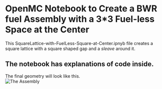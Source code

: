 # OpenMC Notebook to Create a BWR fuel Assembly with a 3*3 Fuel-less Space at the Center
This SquareLattice-with-FuelLess-Square-at-Center.ipnyb file creates a square lattice with a square shaped gap and a _sleave_ around it.  

**The notebook has explanations of code inside.**
---

The final geometry will look like this.  
![The Assembly](https://github.com/Fuad-HH/OpenMC-Notebooks/blob/main/SquareLattice-with-FuelLess-Square-at-Center_Geometry.png)
